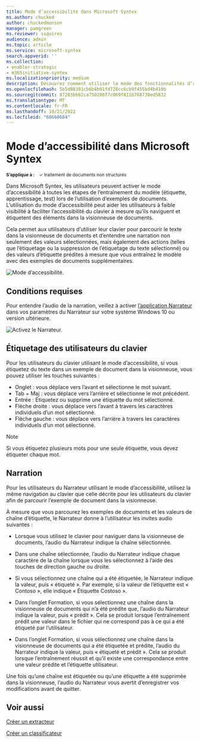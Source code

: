 ```yaml
---
title: Mode d’accessibilité dans Microsoft Syntex
ms.author: chucked
author: chuckedmonson
manager: pamgreen
ms.reviewer: ssquires
audience: admin
ms.topic: article
ms.service: microsoft-syntex
search.appverid: ''
ms.collection:
- enabler-strategic
- m365initiative-syntex
ms.localizationpriority: medium
description: Découvrez comment utiliser le mode des fonctionnalités d’accessibilité lors de l’entraînement et de l’utilisation de modèles dans Microsoft Syntex.
ms.openlocfilehash: 5b5d88391cb6b8b91fd728cc6cb9f455bd4b410b
ms.sourcegitcommit: 87283bb02ca750286f7c069f811b788730ed5832
ms.translationtype: MT
ms.contentlocale: fr-FR
ms.lasthandoff: 10/21/2022
ms.locfileid: "68660684"
---
```

# <a name="accessibility-mode-in-microsoft-syntex"></a>Mode d’accessibilité dans Microsoft Syntex

<sup>**S’applique à :**  &ensp; &#10003; traitement de documents non structurés</sup>

Dans Microsoft Syntex, les utilisateurs peuvent activer le mode d’accessibilité à toutes les étapes de l’entraînement du modèle (étiquette, apprentissage, test) lors de l’utilisation d’exemples de documents. L’utilisation du mode d’accessibilité peut aider les utilisateurs à faible visibilité à faciliter l’accessibilité du clavier à mesure qu’ils naviguent et étiquetent des éléments dans la visionneuse de documents.

Cela permet aux utilisateurs d’utiliser leur clavier pour parcourir le texte dans la visionneuse de documents et d’entendre une narration non seulement des valeurs sélectionnées, mais également des actions (telles que l’étiquetage ou la suppression de l’étiquetage du texte sélectionné) ou des valeurs d’étiquette prédites à mesure que vous entraînez le modèle avec des exemples de documents supplémentaires. 

![Mode d’accessibilité.](../media/content-understanding/accessibility-mode.png)

## <a name="requirements"></a>Conditions requises

Pour entendre l’audio de la narration, veillez à activer [l’application Narrateur](https://support.microsoft.com/windows/complete-guide-to-narrator-e4397a0d-ef4f-b386-d8ae-c172f109bdb1) dans vos paramètres du Narrateur sur votre système Windows 10 ou version ultérieure.

![Activez le Narrateur.](../media/content-understanding/narrator-settings.png)

## <a name="labeling-for-keyboard-users"></a>Étiquetage des utilisateurs du clavier

Pour les utilisateurs du clavier utilisant le mode d’accessibilité, si vous étiquetez du texte dans un exemple de document dans la visionneuse, vous pouvez utiliser les touches suivantes :

- Onglet : vous déplace vers l’avant et sélectionne le mot suivant.
- Tab + Maj : vous déplace vers l’arrière et sélectionne le mot précédent.
- Entrée : Étiquetez ou supprime une étiquette du mot sélectionné.
- Flèche droite : vous déplace vers l’avant à travers les caractères individuels d’un mot sélectionné.
- Flèche gauche : vous déplace vers l’arrière à travers les caractères individuels d’un mot sélectionné.

> [!NOTE]
> Si vous étiquetez plusieurs mots pour une seule étiquette, vous devez étiqueter chaque mot.

## <a name="narration"></a>Narration

Pour les utilisateurs du Narrateur utilisant le mode d’accessibilité, utilisez la même navigation au clavier que celle décrite pour les utilisateurs du clavier afin de parcourir l’exemple de document dans la visionneuse.

À mesure que vous parcourez les exemples de documents et les valeurs de chaîne d’étiquette, le Narrateur donne à l’utilisateur les invites audio suivantes :

- Lorsque vous utilisez le clavier pour naviguer dans la visionneuse de documents, l’audio du Narrateur indique la chaîne sélectionnée.

- Dans une chaîne sélectionnée, l’audio du Narrateur indique chaque caractère de la chaîne lorsque vous les sélectionnez à l’aide des touches de direction gauche ou droite.

- Si vous sélectionnez une chaîne qui a été étiquetée, le Narrateur indique la valeur, puis « étiqueté ».  Par exemple, si la valeur de l’étiquette est « Contoso », elle indique « Étiquette Costoso ».

- Dans l’onglet Formation, si vous sélectionnez une chaîne dans la visionneuse de documents qui n’a été prédite que, l’audio du Narrateur indique la valeur, puis « prédit ». Cela se produit lorsque l’entraînement prédit une valeur dans le fichier qui ne correspond pas à ce qui a été étiqueté par l’utilisateur.

- Dans l’onglet Formation, si vous sélectionnez une chaîne dans la visionneuse de documents qui a été étiquetée et prédite, l’audio du Narrateur indique la valeur, puis « étiqueté et prédit ». Cela se produit lorsque l’entraînement réussit et qu’il existe une correspondance entre une valeur prédite et l’étiquette utilisateur.

Une fois qu’une chaîne est étiquetée ou qu’une étiquette a été supprimée dans la visionneuse, l’audio du Narrateur vous avertit d’enregistrer vos modifications avant de quitter.

## <a name="see-also"></a>Voir aussi

[Créer un extracteur](create-an-extractor.md)

[Créer un classificateur](create-a-classifier.md)










 


  
  



